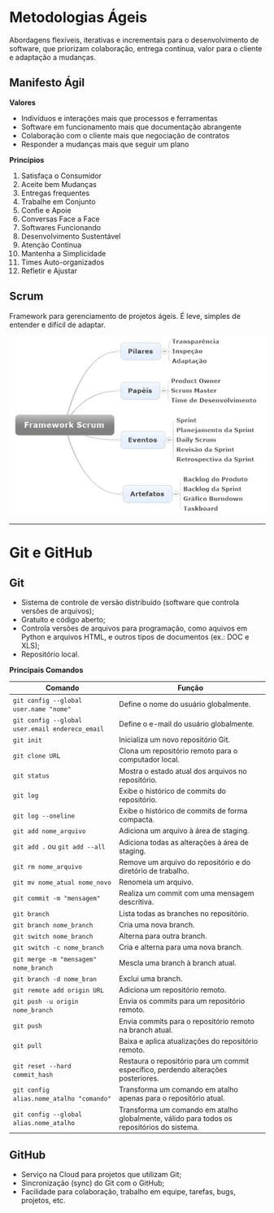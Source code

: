 # Metodologias Ágeis

Abordagens flexíveis, iterativas e incrementais para o desenvolvimento de software, que priorizam colaboração, entrega contínua, valor para o cliente e adaptação a mudanças.

## Manifesto Ágil

**Valores**

* Indivíduos e interações mais que processos e ferramentas
* Software em funcionamento mais que documentação abrangente
* Colaboração com o cliente mais que negociação de contratos
* Responder a mudanças mais que seguir um plano

**Princípios**

1. Satisfaça o Consumidor
2. Aceite bem Mudanças 
3. Entregas frequentes  
4. Trabalhe em Conjunto
5. Confie e Apoie  
6. Conversas Face a Face 
7. Softwares Funcionando 
8. Desenvolvimento Sustentável 
9. Atenção Contínua 
10. Mantenha a Simplicidade 
11. Times Auto-organizados 
12. Refletir e Ajustar

## Scrum
Framework para gerenciamento de projetos ágeis. É leve, simples de entender e difícil de adaptar.

![Framework Scrum](https://raw.githubusercontent.com/Ana72Lu/Cp_Atividades_Individuais/refs/heads/main/Framework%20Scrum.jpg)

---

# Git e GitHub

## Git

* Sistema de controle de versão distribuído (software que controla versões de arquivos); 
* Gratuito e código aberto; 
* Controla versões de arquivos para programação, como aquivos em Python e arquivos HTML, e outros tipos de documentos (ex.: DOC e XLS); 
* Repositório local.

**Principais Comandos**

| Comando | Função |
| ------- | ------ |
| `git config --global user.name "nome"` | Define o nome do usuário globalmente. |
| `git config --global user.email endereco_email` | Define o e-mail do usuário globalmente. |
| `git init` | Inicializa um novo repositório Git. |
| `git clone URL` | Clona um repositório remoto para o computador local. |
| `git status` | Mostra o estado atual dos arquivos no repositório. |
| `git log` | Exibe o histórico de commits do repositório. |
| `git log --oneline` | Exibe o histórico de commits de forma compacta. |
| `git add nome_arquivo` | Adiciona um arquivo à área de staging. |
| `git add .` ou `git add --all` | Adiciona todas as alterações à área de staging. |
| `git rm nome_arquivo` | Remove um arquivo do repositório e do diretório de trabalho. |
| `git mv nome_atual nome_novo` | Renomeia um arquivo. |
| `git commit -m "mensagem"` | Realiza um commit com uma mensagem descritiva. |
| `git branch` | Lista todas as branches no repositório. |
| `git branch nome_branch` | Cria uma nova branch. |
| `git switch nome_branch` | Alterna para outra branch. |
| `git switch -c nome_branch` | Cria e alterna para uma nova branch. |
| `git merge -m "mensagem" nome_branch` | Mescla uma branch à branch atual. |
| `git branch -d nome_bran` | Exclui uma branch. |
| `git remote add origin URL` | Adiciona um repositório remoto. |
| `git push -u origin nome_branch` | Envia os commits para um repositório remoto. |
| `git push` | Envia commits para o repositório remoto na branch atual. |
| `git pull` | Baixa e aplica atualizações do repositório remoto. |
| `git reset --hard commit_hash` | Restaura o repositório para um commit específico, perdendo alterações posteriores. |
| `git config alias.nome_atalho "comando"` | Transforma um comando em atalho apenas para o repositório atual. |
| `git config --global alias.nome_atalho` | Transforma um comando em atalho globalmente, válido para todos os repositórios do sistema. |

## GitHub

* Serviço na Cloud para projetos que utilizam Git;
* Sincronização (sync) do Git com o GitHub;
* Facilidade para colaboração, trabalho em equipe, tarefas, bugs, projetos, etc.